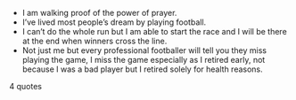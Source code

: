  - I am walking proof of the power of prayer.
 - I’ve lived most people’s dream by playing football.
 - I can’t do the whole run but I am able to start the race and I will be there at the end when winners cross the line.
 - Not just me but every professional footballer will tell you they miss playing the game, I miss the game especially as I retired early, not because I was a bad player but I retired solely for health reasons.

4 quotes